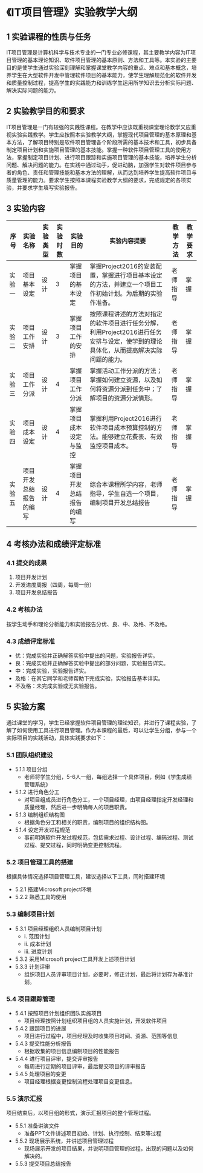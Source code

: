 # 《IT项目管理》实验教学大纲

## 1 实验课程的性质与任务
IT项目管理是计算机科学与技术专业的一门专业必修课程，其主要教学内容为IT项目管理的基本理论知识、软件项目管理的基本原则、方法和工具等。本实验的主要目的是使学生通过实验深刻理解和掌握课堂教学内容的重点、难点和基本概念，培养学生在大型软件开发中管理软件项目的基本能力，使学生理解规范化的软件开发和质量控制过程，提高学生的实践能力和训练学生运用所学知识去分析实际问题、解决实际问题的能力。


## 2 实验教学目的和要求
IT项目管理是一门有较强的实践性课程。在教学中应该既重视课堂理论教学又应重视实验实践教学。学生应按照本实验教学大纲，掌握现代项目管理的基本原理和基本方法，了解项目特别是软件项目管理各个阶段所需的基本技术和工具，初步具备制定项目计划和实施项目管理的基本技能。掌握一种软件项目管理工具的使用方法，掌握制定项目计划、进行项目跟踪和实施项目管理的基本技能，培养学生分析问题、解决问题的能力。在实践中通过动手，促进动脑，加强学生对软件项目参与者的角色、责任和管理技能和基本方法的理解，从而达到培养学生提高软件项目与质量管理的能力。要求学生按照本课程实验教学大纲的要求，完成规定的各项实验，并要求学生填写实验报告。


## 3 实验内容
| 序号   | 实验名称               | 实验类型 | 实验时数 | 实验目的                   | 实验内容提要                                                                                                                        | 教学方法 | 教学要求 |
| ------ | ---------------------- | -------- | -------- | -------------------------- | ----------------------------------------------------------------------------------------------------------------------------------- | -------- | -------- |
| 实验一 | 项目基本设定           | 设计     | 3        | 掌握项目的基本设定         | 掌握Project2016的安装配置，掌握进行项目基本设定的方法，并建立一个项目工作初始计划。为后期的实验作准备。                             | 老师指导 | 掌握     |
| 实验二 | 项目工作安排           | 设计     | 3        | 掌握项目工作的安排         | 按照课程讲述的方法对指定的软件项目进行任务分解，利用Project2016进行任务安排与设定，使学到的理论具体化，从而提高解决实际问题的能力。 | 老师指导 | 掌握     |
| 实验三 | 项目工作分派           | 设计     | 4        | 掌握项目工作分派           | 掌握活动工作分派的方法；掌握如何建立资源，以及如何将资源分派到任务中；了解项目的资源分派情形。                                      | 老师指导 | 掌握     |
| 实验四 | 项目成本设定           | 设计     | 4        | 掌握项目成本设定与监控     | 掌握利用Project2016进行软件项目成本预算控制的方法。能够建立花费表、有效监控项目成本。                                               | 老师指导 | 掌握     |
| 实验五 | 项目开发总结报告的编写 | 设计     | 4        | 掌握项目开发总结报告的编写 | 综合本课程所学内容，老师指导，学生自选一个项目，编制项目开发总结报告                                                                | 老师指导 | 掌握     |


## 4 考核办法和成绩评定标准

### 4.1 提交的成果
1. 项目开发计划
2. 开发进度周报（四周，每周一份）
3. 项目开发总结报告

### 4.2 考核办法
按学生动手和理论分析能力和实验报告分优、良、中、及格、不及格。

### 4.3 成绩评定标准
- 优：完成实验并正确解答实验中提出的问题，实验报告详实。
- 良：完成实验并正确解答实验中提出的部分问题，实验报告详实。
- 中：完成实验，实验报告详实。
- 及格：在其它同学和老师帮助下完成实验，实验报告基本详实。
- 不及格：未完成实验或无实验报告。


## 5 实验方案
通过课堂的学习，学生已经掌握软件项目管理的理论知识，并进行了课程实验，了解了如何使用工具进行项目管理。作为本课程的最后，可以让学生分组，参与一个实际项目的实践活动，具体实践要求如下：

### 5.1 团队组织建设
- 5.1.1 项目分组
  - 老师将学生分组，5-6人一组，每组选择一个具体项目，例如《学生成绩管理系统》
- 5.1.2 进行角色分工
  - 对项目组成员进行角色分工，一个项目经理，由项目经理指定开发经理和质量经理，然后进一步明确每人的项目职责。
- 5.1.3 编制组织结构图
  - 根据角色分工和相关的职责，编制项目的组织结构图。
- 5.1.4 设定开发过程规范
  - 事前明确软件开发过程规范，包括需求过程、设计过程、编码过程、测试过程、提交过程，同时明确变更控制流程。

### 5.2 项目管理工具的搭建
根据具体情况选择项目管理工具，建议选择以下工具，同时搭建环境
- 5.2.1 搭建Microsoft project环境
- 5.2.2 熟悉工具的使用

### 5.3 编制项目计划
- 5.3.1 项目经理组织人员编制项目计划
  - i. 范围计划
  - ii. 成本计划
  - iii. 进度计划
- 5.3.2 采用Microsoft project工具开发上述项目计划
- 5.3.3 计划评审
  - 组织项目人员评审项目计划，必要时，修正计划，最后将计划存为基准计划。

### 5.4 项目跟踪管理
- 5.4.1 按照项目计划组织团队实施项目
  - 项目经理按照计划组织项目组的人员实施计划，开发软件项目
- 5.4.2 跟踪项目的进展
  - 项目进行过程中，项目经理及时收集项目时间、资源、范围等信息
- 5.4.3 提交性能分析报告
  - 根据收集的项目信息编制项目的性能报告
- 5.4.4 进行项目评审，提交评审报告
  - 每周进行定期的项目评审，最后提交项目的评审报告
- 5.4.5 处理项目的变更
  - 项目经理根据变更控制流程处理项目变更信息。

### 5.5 演示汇报
项目结束后，以项目组的形式，演示汇报项目的整个管理过程。
- 5.5.1 准备讲演文件
  - 准备PPT文件讲述项目初始、计划、执行控制、结束等过程
- 5.5.2 现场展示系统，并讲述项目管理过程
  - 现场展示开发的项目结果，并说明项目管理的过程，出现的问题以及如何解决的。
- 5.5.3 提交项目总结报告

